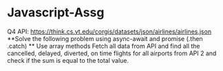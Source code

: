 # Javascript-Assg
Q4
API: https://think.cs.vt.edu/corgis/datasets/json/airlines/airlines.json
**Solve the following problem using async-await and promise (.then .catch)
** Use array methods
Fetch all data from API and find all the cancelled, delayed, diverted, on time flights for all
airports from API 2 and check if the sum is equal to the total value.
